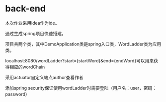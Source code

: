 # back-end


本次作业采用idea作为ide。

通过生成spring项目快速搭建。

项目共两个类，其中DemoApplication类是spring入口类，WordLadder类为应用类。

localhost:8080/wordLadder?start={startWord}&end={endWord}可以用来获得相应的wordChain

采用actuator自定义端点author查看作者

添加spring security保证使用wordLadder时需要登陆（用户名：user，密码：password）